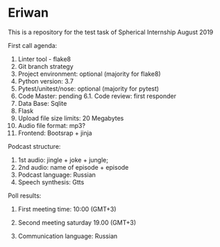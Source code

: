 # Eriwan
This is a repository for the test task of Spherical Internship August 2019

First call agenda:
1. Linter tool - flake8
2. Git branch strategy
3. Project environment: optional (majority for flake8)
4. Python version: 3.7
5. Pytest/unitest/nose: optional (majority for pytest)
6. Code Master: pending
6.1. Code review: first responder
7. Data Base: Sqlite
8. Flask
10. Upload file size limits: 20 Megabytes
11. Audio file format: mp3?
12. Frontend: Bootsrap + jinja

Podcast structure:
1. 1st audio: jingle + joke + jungle;
2. 2nd audio: name of episode + episode
3. Podcast language: Russian
4. Speech synthesis: Gtts


Poll results:
1. First meeting time: 10:00 (GMT+3)
2. Second meeting saturday 19.00 (GMT+3)


3. Communication language: Russian
